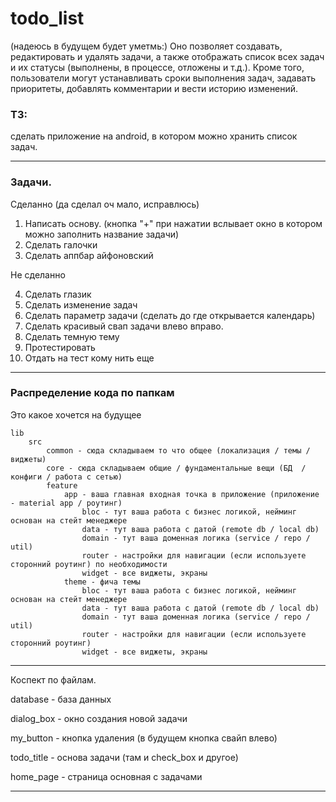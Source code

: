# todo_list

(надеюсь в будущем будет уметмь:)
Оно позволяет создавать, редактировать и удалять задачи, а также отображать список всех задач и их статусы (выполнены, в процессе, отложены и т.д.). Кроме того, пользователи могут устанавливать сроки выполнения задач, задавать приоритеты, добавлять комментарии и вести историю изменений.

### ТЗ:
сделать приложение на android, в котором можно хранить список задач.

---

### Задачи.

Сделанно (да сделал оч мало, исправлюсь)

1. Написать основу. (кнопка "+" при нажатии вслывает окно в котором можно заполнить название задачи)
2. Сделать галочки
3. Сделать аппбар айфоновский

Не сделанно

4. Сделать глазик
5. Сделать изменение задач
6. Сделать параметр задачи (сделать до где открывается календарь)
7. Сделать красивый свап задачи влево вправо.
8. Сделать темную тему
9. Протестировать
10. Отдать на тест кому нить еще


---

### Распределение кода по папкам
Это какое хочется на будущее
```
lib
    src
        common - сюда складываем то что общее (локализация / темы / виджеты)
        core - сюда складываем общие / фундаментальные вещи (БД  / конфиги / работа с сетью)
        feature
            app - ваша главная входная точка в приложение (приложение - material app / роутинг)
                bloc - тут ваша работа с бизнес логикой, нейминг основан на стейт менеджере
                data - тут ваша работа с датой (remote db / local db)
                domain - тут ваша доменная логика (service / repo / util)
                router - настройки для навигации (если используете сторонний роутинг) по необходимости
                widget - все виджеты, экраны
            theme - фича темы
                bloc - тут ваша работа с бизнес логикой, нейминг основан на стейт менеджере
                data - тут ваша работа с датой (remote db / local db)
                domain - тут ваша доменная логика (service / repo / util)
                router - настройки для навигации (если используете сторонний роутинг)
                widget - все виджеты, экраны
```

---

Коспект по файлам.

database - база данных

dialog_box - окно создания новой задачи

my_button - кнопка удаления (в будущем кнопка свайп влево)

todo_title - основа задачи (там и check_box и другое)

home_page - страница основная с задачами

---



